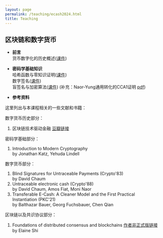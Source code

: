 ```yaml
---
layout: page
permalink: /teaching/ecash2024.html
title: Teaching
---
```


## 区块链和数字货币

- **前言** \
  货币数字化的历史概述([课件](/teachings/ecash-slides/ECash1-Intro.pdf))
- **密码学基础知识** \
  哈希函数与零知识证明([课件](/teachings/ecash-slides/ECash2-Crypto1.pdf))\
  数字签名([课件](/teachings/ecash-slides/ECash3-Crypto2.pdf))\
  盲签名与加密算法([课件](/teachings/ecash-slides/ECash4-Crypto3.pdf)) (补充：Naor-Yung通用转化的CCA1证明 [pdf](/teachings/notes/ECash_note1_Naor_Yung.pdf))

- **参考资料**

这里列出与本课程相关的一些文献和书籍：

数字货币历史部分：
1. 区块链技术驱动金融 [豆瓣链接](https://book.douban.com/subject/26860970/)

密码学基础部分：
1. Introduction to Modern Cryptography\
  by Jonathan Katz, Yehuda Lindell

数字货币部分：
1. Blind Signatures for Untraceable Payments (Crypto'83)\
  by David Chaum
2. Untraceable electronic cash (Crypto'88)\
  by David Chaum, Amos Fiat, Moni Naor
3. Transferable E-Cash: A Cleaner Model and the First Practical Instantiation (PKC'21)\
  by Balthazar Bauer, Georg Fuchsbauer, Chen Qian

区块链以及共识协议部分：
1. Foundations of distributed consensus and blockchains [作者非正式版链接](http://elaineshi.com/docs/blockchain-book.pdf)\
  by Elaine Shi

<br>